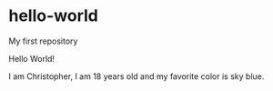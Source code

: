 # hello-world
My first repository

Hello World!

I am Christopher, I am 18 years old and my favorite color is sky blue.
